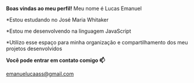 **Boas vindas ao meu perfil!**
Meu nome é Lucas Emanuel

*Estou estudando no José Maria Whitaker

*Estou me desenvolvendo na linguagem JavaScript

*Utilizo esse espaço para minha organização e compartilhamento dos meu projetos desenvolvidos

**Você pode entrar em contato comigo 📫**

emanuelucaass@gmail.com
